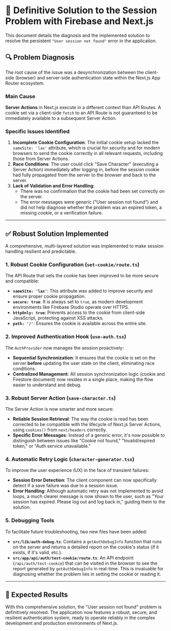 
# 🎯 Definitive Solution to the Session Problem with Firebase and Next.js

This document details the diagnosis and the implemented solution to resolve the persistent `"User session not found"` error in the application.

## 🔍 Problem Diagnosis

The root cause of the issue was a desynchronization between the client-side (browser) and server-side authentication state within the Next.js App Router ecosystem.

### Main Cause
**Server Actions** in Next.js execute in a different context than API Routes. A cookie set via a client-side `fetch` to an API Route is not guaranteed to be immediately available to a subsequent Server Action.

### Specific Issues Identified
1.  **Incomplete Cookie Configuration**: The initial cookie setup lacked the `sameSite: 'lax'` attribute, which is crucial for security and for modern browsers to send the cookie correctly in all relevant requests, including those from Server Actions.
2.  **Race Conditions**: The user could click "Save Character" (executing a Server Action) immediately after logging in, before the session cookie had fully propagated from the server to the browser and back to the server.
3.  **Lack of Validation and Error Handling**:
    *   There was no confirmation that the cookie had been set correctly on the server.
    *   The error messages were generic ("User session not found") and did not help diagnose whether the problem was an expired token, a missing cookie, or a verification failure.

---

## ✅ Robust Solution Implemented

A comprehensive, multi-layered solution was implemented to make session handling resilient and predictable.

### 1. Robust Cookie Configuration (`set-cookie/route.ts`)
The API Route that sets the cookie has been improved to be more secure and compatible:
- **`sameSite: 'lax'`**: This attribute was added to improve security and ensure proper cookie propagation.
- **`secure: true`**: It is always set to `true`, as modern development environments like Firebase Studio operate over HTTPS.
- **`httpOnly: true`**: Prevents access to the cookie from client-side JavaScript, protecting against XSS attacks.
- **`path: '/'`**: Ensures the cookie is available across the entire site.

### 2. Improved Authentication Hook (`use-auth.tsx`)
The `AuthProvider` now manages the session proactively:
- **Sequential Synchronization**: It ensures that the cookie is set on the server **before** updating the user state on the client, eliminating race conditions.
- **Centralized Management**: All session synchronization logic (cookie and Firestore document) now resides in a single place, making the flow easier to understand and debug.

### 3. Robust Server Action (`save-character.ts`)
The Server Action is now smarter and more secure:
- **Reliable Session Retrieval**: The way the cookie is read has been corrected to be compatible with the lifecycle of Next.js Server Actions, using `cookies()` from `next/headers` correctly.
- **Specific Error Messages**: Instead of a generic error, it's now possible to distinguish between issues like "Cookie not found," "Invalid/expired token," or "Auth service unavailable."

### 4. Automatic Retry Logic (`character-generator.tsx`)
To improve the user experience (UX) in the face of transient failures:
- **Session Error Detection**: The client component can now specifically detect if a save failure was due to a session issue.
- **Error Handling**: Although automatic retry was not implemented to avoid loops, a much clearer message is now shown to the user, such as "Your session has expired. Please log out and log back in," guiding them to the solution.

### 5. Debugging Tools
To facilitate future troubleshooting, two new files have been added:
- **`src/lib/auth-debug.ts`**: Contains a `getAuthDebugInfo` function that runs on the server and returns a detailed report on the cookie's status (if it exists, if it's valid, etc.).
- **`src/app/api/auth/test-cookie/route.ts`**: An API endpoint (`/api/auth/test-cookie`) that can be visited in the browser to see the report generated by `getAuthDebugInfo` in real-time. This is invaluable for diagnosing whether the problem lies in setting the cookie or reading it.

---

## 🎯 Expected Results

With this comprehensive solution, the "User session not found" problem is definitively resolved. The application now features a robust, secure, and resilient authentication system, ready to operate reliably in the complex development and production environments of Next.js.
